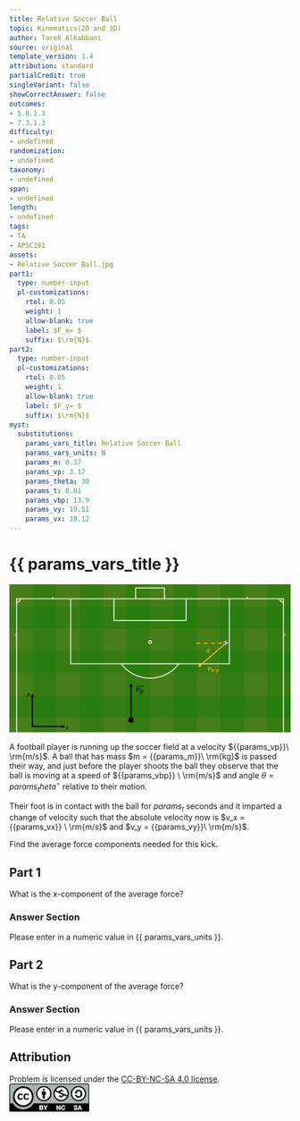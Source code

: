 ```yaml
---
title: Relative Soccer Ball
topic: Kinematics(2D and 3D)
author: Tarek Alkabbani
source: original
template_version: 1.4
attribution: standard
partialCredit: true
singleVariant: false
showCorrectAnswer: false
outcomes:
- 5.8.1.3
- 7.3.1.3
difficulty:
- undefined
randomization:
- undefined
taxonomy:
- undefined
span:
- undefined
length:
- undefined
tags:
- TA
- APSC181
assets:
- Relative Soccer Ball.jpg
part1:
  type: number-input
  pl-customizations:
    rtol: 0.05
    weight: 1
    allow-blank: true
    label: $F_x= $
    suffix: $\rm{N}$
part2:
  type: number-input
  pl-customizations:
    rtol: 0.05
    weight: 1
    allow-blank: true
    label: $F_y= $
    suffix: $\rm{N}$
myst:
  substitutions:
    params_vars_title: Relative Soccer Ball
    params_vars_units: N
    params_m: 0.37
    params_vp: 3.17
    params_theta: 30
    params_t: 0.01
    params_vbp: 13.9
    params_vy: 19.51
    params_vx: 19.12
---
```

# {{ params_vars_title }}
<img src="Relative Soccer Ball.jpg" width=700>

A football player is running up the soccer field at a velocity ${{params_vp}}\ \rm{m/s}$. A ball that has mass $m = {{params_m}}\ \rm{kg}$ is passed their way, and just before the player shoots the ball they observe that the ball is moving at a speed of ${{params_vbp}} \ \rm{m/s}$ and angle $\theta = {{params_theta}}^\circ$ relative to their motion.

Their foot is in contact with the ball for ${{params_t}}$ seconds and it imparted a change of velocity such that the absolute velocity now is $v_x = {{params_vx}} \ \rm{m/s}$ and  $v_y = {{params_vy}}\ \rm{m/s}$.

Find the average force components needed for this kick.

## Part 1

What is the x-component of the average force?

### Answer Section

Please enter in a numeric value in {{ params_vars_units }}.

## Part 2

What is the y-component of the average force?

### Answer Section

Please enter in a numeric value in {{ params_vars_units }}.

## Attribution

Problem is licensed under the [CC-BY-NC-SA 4.0 license](https://creativecommons.org/licenses/by-nc-sa/4.0/).<br> ![The Creative Commons 4.0 license requiring attribution-BY, non-commercial-NC, and share-alike-SA license.](https://raw.githubusercontent.com/firasm/bits/master/by-nc-sa.png)